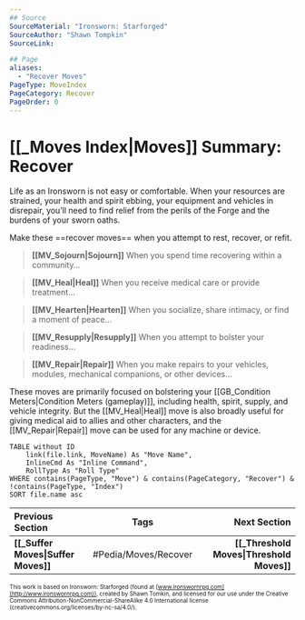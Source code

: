 ```yaml
---
## Source
SourceMaterial: "Ironsworn: Starforged"
SourceAuthor: "Shawn Tompkin"
SourceLink: 

## Page
aliases:
  - "Recover Moves"
PageType: MoveIndex
PageCategory: Recover
PageOrder: 0
---
```


# [[_Moves Index|Moves]] Summary: Recover
Life as an Ironsworn is not easy or comfortable. When your resources are strained, your health and spirit ebbing, your equipment and vehicles in disrepair, you’ll need to find relief from the perils of the Forge and the burdens of your sworn oaths. 

Make these ==recover moves== when you attempt to rest, recover, or refit.

>**[[MV_Sojourn|Sojourn]]**
> When you spend time recovering within a community…

>**[[MV_Heal|Heal]]**
> When you receive medical care or provide treatment…

>**[[MV_Hearten|Hearten]]**
> When you socialize, share intimacy, or find a moment of peace…

>**[[MV_Resupply|Resupply]]**
> When you attempt to bolster your readiness…

>**[[MV_Repair|Repair]]**
> When you make repairs to your vehicles, modules, mechanical companions, or other devices…

These moves are primarily focused on bolstering your [[GB_Condition Meters|Condition Meters (gameplay)]], including health, spirit, supply, and vehicle integrity. But the [[MV_Heal|Heal]] move is also broadly useful for giving medical aid to allies and other characters, and the [[MV_Repair|Repair]] move can be used for any machine or device.

```dataview
TABLE without ID
	link(file.link, MoveName) As "Move Name",
	InlineCmd As "Inline Command",
	RollType As "Roll Type"
WHERE contains(PageType, "Move") & contains(PageCategory, "Recover") & !contains(PageType, "Index")
SORT file.name asc
```
| Previous Section | Tags | Next Section | 
| :--- | :---: | ---: |
| **[[_Suffer Moves\|Suffer Moves]]** | #Pedia/Moves/Recover | **[[_Threshold Moves\|Threshold Moves]]** |

<font size=-2>This work is based on Ironsworn: Starforged (found at [www.ironswornrpg.com](http://www.ironswornrpg.com)), created by Shawn Tomkin, and licensed for our use under the Creative Commons Attribution-NonCommercial-ShareAlike 4.0 International license  (creativecommons.org/licenses/by-nc-sa/4.0/).</font>